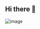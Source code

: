 ## Hi there 👋

![image](https://github.com/user-attachments/assets/8dfc5a98-f599-4edb-9643-856de6c971e6)
